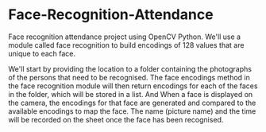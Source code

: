 # Face-Recognition-Attendance
Face recognition attendance project using OpenCV Python. We'll use a module called face recognition to build encodings of 128 values that are unique to each face.

We'll start by providing the location to a folder containing the photographs of the persons that need to be recognised. 
The face encodings method in the face recognition module will then return encodings for each of the faces in the folder, which will be stored in a list.
And When a face is displayed on the camera, the encodings for that face are generated and compared to the available encodings to map the face. 
The name (picture name) and the time will be recorded on the sheet once the face has been recognised.
